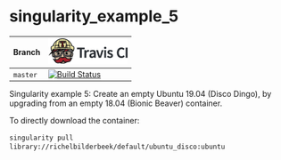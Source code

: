 # singularity_example_5

Branch|[![Travis CI logo](pics/TravisCI.png)](https://travis-ci.org)
---|---
`master`|[![Build Status](https://travis-ci.org/richelbilderbeek/singularity_example_5.svg?branch=master)](https://travis-ci.org/richelbilderbeek/singularity_example_5)

Singularity example 5: Create an empty Ubuntu 19.04 (Disco Dingo),
by upgrading from an empty 18.04 (Bionic Beaver) container.

To directly download the container:

```
singularity pull library://richelbilderbeek/default/ubuntu_disco:ubuntu 
```